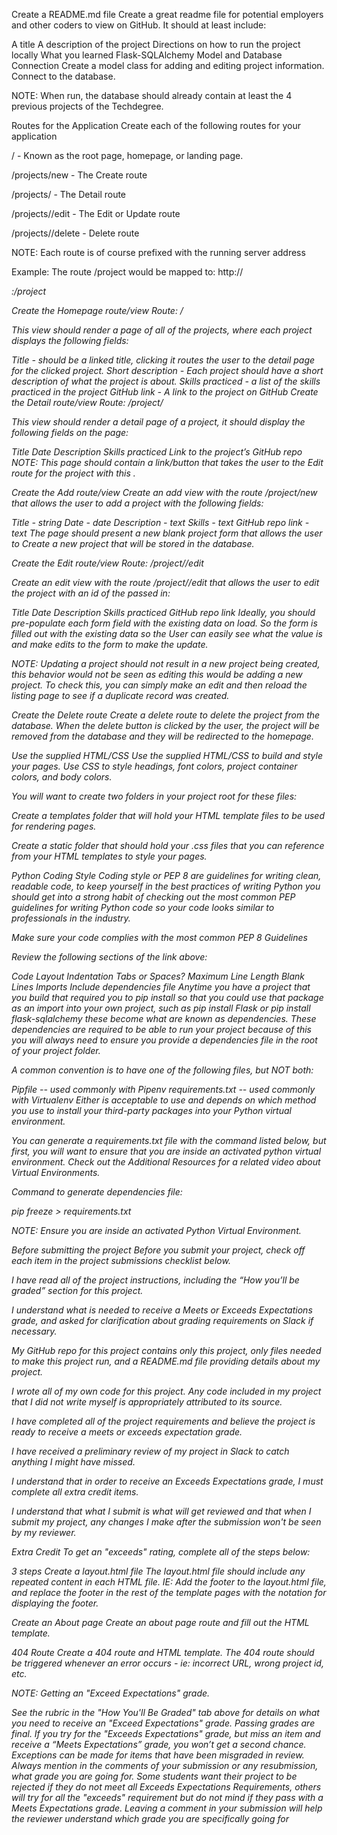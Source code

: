 Create a README.md file
Create a great readme file for potential employers and other coders to view on GitHub. It should at least include:

A title
A description of the project
Directions on how to run the project locally
What you learned
Flask-SQLAlchemy Model and Database Connection
Create a model class for adding and editing project information. Connect to the database.

NOTE: When run, the database should already contain at least the 4 previous projects of the Techdegree.

Routes for the Application
Create each of the following routes for your application

/ - Known as the root page, homepage, or landing page.

/projects/new - The Create route

/projects/<id> - The Detail route

/projects/<id>/edit - The Edit or Update route

/projects/<id>/delete - Delete route

NOTE: Each route is of course prefixed with the running server address

Example: The route /project would be mapped to: http://<address>:<port>/project

Create the Homepage route/view
Route: /

This view should render a page of all of the projects, where each project displays the following fields:

Title - should be a linked title, clicking it routes the user to the detail page for the clicked project.
Short description - Each project should have a short description of what the project is about.
Skills practiced - a list of the skills practiced in the project
GitHub link - A link to the project on GitHub
Create the Detail route/view
Route: /project/<id>

This view should render a detail page of a project, it should display the following fields on the page:

Title
Date
Description
Skills practiced
Link to the project’s GitHub repo
NOTE: This page should contain a link/button that takes the user to the Edit route for the project with this <id>.

Create the Add route/view
Create an add view with the route /project/new that allows the user to add a project with the following fields:

Title - string
Date - date
Description - text
Skills - text
GitHub repo link - text
The page should present a new blank project form that allows the user to Create a new project that will be stored in the database.

Create the Edit route/view
Route: /project/<id>/edit

Create an edit view with the route /project/<id>/edit that allows the user to edit the project with an id of the <id> passed in:

Title
Date
Description
Skills practiced
GitHub repo link
Ideally, you should pre-populate each form field with the existing data on load. So the form is filled out with the existing data so the User can easily see what the value is and make edits to the form to make the update.

NOTE: Updating a project should not result in a new project being created, this behavior would not be seen as editing this would be adding a new project. To check this, you can simply make an edit and then reload the listing page to see if a duplicate record was created.

Create the Delete route
Create a delete route to delete the project from the database. When the delete button is clicked by the user, the project will be removed from the database and they will be redirected to the homepage.

Use the supplied HTML/CSS
Use the supplied HTML/CSS to build and style your pages. Use CSS to style headings, font colors, project container colors, and body colors.

You will want to create two folders in your project root for these files:

Create a templates folder that will hold your HTML template files to be used for rendering pages.

Create a static folder that should hold your .css files that you can reference from your HTML templates to style your pages.

Python Coding Style
Coding style or PEP 8 are guidelines for writing clean, readable code, to keep yourself in the best practices of writing Python you should get into a strong habit of checking out the most common PEP guidelines for writing Python code so your code looks similar to professionals in the industry.

Make sure your code complies with the most common PEP 8 Guidelines

Review the following sections of the link above:

Code Layout
Indentation
Tabs or Spaces?
Maximum Line Length
Blank Lines
Imports
Include dependencies file
Anytime you have a project that you build that required you to pip install <some package> so that you could use that package as an import into your own project, such as pip install Flask or pip install flask-sqlalchemy these become what are known as dependencies. These dependencies are required to be able to run your project because of this you will always need to ensure you provide a dependencies file in the root of your project folder.

A common convention is to have one of the following files, but NOT both:

Pipfile -- used commonly with Pipenv
requirements.txt -- used commonly with Virtualenv
Either is acceptable to use and depends on which method you use to install your third-party packages into your Python virtual environment.

You can generate a requirements.txt file with the command listed below, but first, you will want to ensure that you are inside an activated python virtual environment. Check out the Additional Resources for a related video about Virtual Environments.

Command to generate dependencies file:

pip freeze > requirements.txt

NOTE: Ensure you are inside an activated Python Virtual Environment.

Before submitting the project
Before you submit your project, check off each item in the project submissions checklist below.

 I have read all of the project instructions, including the “How you’ll be graded” section for this project.

 I understand what is needed to receive a Meets or Exceeds Expectations grade, and asked for clarification about grading requirements on Slack if necessary.

 My GitHub repo for this project contains only this project, only files needed to make this project run, and a README.md file providing details about my project.

 I wrote all of my own code for this project. Any code included in my project that I did not write myself is appropriately attributed to its source.

 I have completed all of the project requirements and believe the project is ready to receive a meets or exceeds expectation grade.

 I have received a preliminary review of my project in Slack to catch anything I might have missed.

 I understand that in order to receive an Exceeds Expectations grade, I must complete all extra credit items.

 I understand that what I submit is what will get reviewed and that when I submit my project, any changes I make after the submission won't be seen by my reviewer.

Extra Credit
To get an "exceeds" rating, complete all of the steps below:

 3 steps
Create a layout.html file
The layout.html file should include any repeated content in each HTML file. IE: Add the footer to the layout.html file, and replace the footer in the rest of the template pages with the notation for displaying the footer.

Create an About page
Create an about page route and fill out the HTML template.

404 Route
Create a 404 route and HTML template. The 404 route should be triggered whenever an error occurs - ie: incorrect URL, wrong project id, etc.

NOTE: Getting an "Exceed Expectations" grade.

See the rubric in the "How You'll Be Graded" tab above for details on what you need to receive an "Exceed Expectations" grade.
Passing grades are final. If you try for the "Exceeds Expectations" grade, but miss an item and receive a “Meets Expectations” grade, you won’t get a second chance. Exceptions can be made for items that have been misgraded in review.
Always mention in the comments of your submission or any resubmission, what grade you are going for. Some students want their project to be rejected if they do not meet all Exceeds Expectations Requirements, others will try for all the "exceeds" requirement but do not mind if they pass with a Meets Expectations grade. Leaving a comment in your submission will help the reviewer understand which grade you are specifically going for